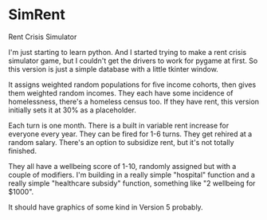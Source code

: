 # SimRent
Rent Crisis Simulator

I'm just starting to learn python.  And I started trying to make a rent crisis simulator game, but I couldn't get the 
drivers to work for pygame at first.  So this version is just a simple database with a little tkinter window.

It assigns weighted random populations for five income cohorts, then gives them weighted random incomes.  They each have
some incidence of homelessness, there's a homeless census too.  If they have rent, this version initially sets it at 30% as a
placeholder.  

Each turn is one month.  There is a built in variable rent increase for everyone every year.  They can be fired for 1-6 turns.
They get rehired at a random salary.  There's an option to subsidize rent, but it's not totally finished.

They all have a wellbeing score of 1-10, randomly assigned but with a couple of modifiers.  I'm building in a really 
simple "hospital" function and a really simple "healthcare subsidy" function, something like "2 wellbeing for $1000".

It should have graphics of some kind in Version 5 probably.
